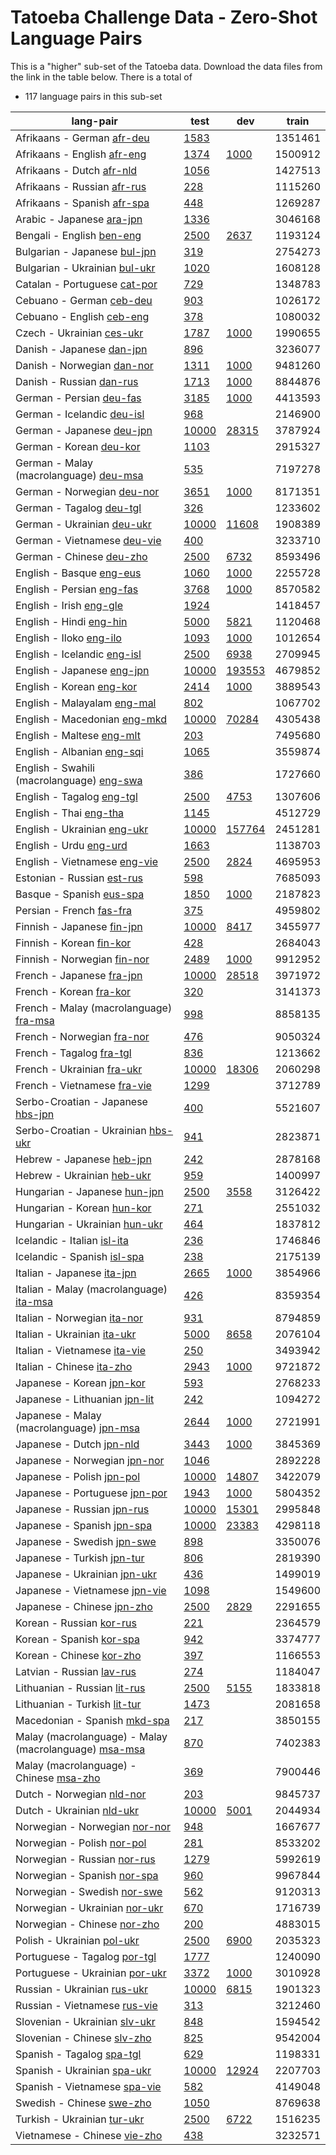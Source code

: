 # Tatoeba Challenge Data - Zero-Shot Language Pairs

This is a "higher" sub-set of the Tatoeba data.
Download the data files from the link in the table below.
There is a total of

* 117  language pairs in this sub-set

| lang-pair |    test    |    dev     |    train   |
|-----------|------------|------------|------------|
|            Afrikaans - German  [afr-deu](https://object.pouta.csc.fi/Tatoeba-Challenge/afr-deu.tar)  | [      1583 ](../data/test/afr-deu/test.txt)|            |    1351461 |
|           Afrikaans - English  [afr-eng](https://object.pouta.csc.fi/Tatoeba-Challenge/afr-eng.tar)  | [      1374 ](../data/test/afr-eng/test.txt)| [      1000 ](../data/dev/afr-eng/dev.txt)|    1500912 |
|             Afrikaans - Dutch  [afr-nld](https://object.pouta.csc.fi/Tatoeba-Challenge/afr-nld.tar)  | [      1056 ](../data/test/afr-nld/test.txt)|            |    1427513 |
|           Afrikaans - Russian  [afr-rus](https://object.pouta.csc.fi/Tatoeba-Challenge/afr-rus.tar)  | [       228 ](../data/test/afr-rus/test.txt)|            |    1115260 |
|           Afrikaans - Spanish  [afr-spa](https://object.pouta.csc.fi/Tatoeba-Challenge/afr-spa.tar)  | [       448 ](../data/test/afr-spa/test.txt)|            |    1269287 |
|             Arabic - Japanese  [ara-jpn](https://object.pouta.csc.fi/Tatoeba-Challenge/ara-jpn.tar)  | [      1336 ](../data/test/ara-jpn/test.txt)|            |    3046168 |
|             Bengali - English  [ben-eng](https://object.pouta.csc.fi/Tatoeba-Challenge/ben-eng.tar)  | [      2500 ](../data/test/ben-eng/test.txt)| [      2637 ](../data/dev/ben-eng/dev.txt)|    1193124 |
|          Bulgarian - Japanese  [bul-jpn](https://object.pouta.csc.fi/Tatoeba-Challenge/bul-jpn.tar)  | [       319 ](../data/test/bul-jpn/test.txt)|            |    2754273 |
|         Bulgarian - Ukrainian  [bul-ukr](https://object.pouta.csc.fi/Tatoeba-Challenge/bul-ukr.tar)  | [      1020 ](../data/test/bul-ukr/test.txt)|            |    1608128 |
|          Catalan - Portuguese  [cat-por](https://object.pouta.csc.fi/Tatoeba-Challenge/cat-por.tar)  | [       729 ](../data/test/cat-por/test.txt)|            |    1348783 |
|              Cebuano - German  [ceb-deu](https://object.pouta.csc.fi/Tatoeba-Challenge/ceb-deu.tar)  | [       903 ](../data/test/ceb-deu/test.txt)|            |    1026172 |
|             Cebuano - English  [ceb-eng](https://object.pouta.csc.fi/Tatoeba-Challenge/ceb-eng.tar)  | [       378 ](../data/test/ceb-eng/test.txt)|            |    1080032 |
|             Czech - Ukrainian  [ces-ukr](https://object.pouta.csc.fi/Tatoeba-Challenge/ces-ukr.tar)  | [      1787 ](../data/test/ces-ukr/test.txt)| [      1000 ](../data/dev/ces-ukr/dev.txt)|    1990655 |
|             Danish - Japanese  [dan-jpn](https://object.pouta.csc.fi/Tatoeba-Challenge/dan-jpn.tar)  | [       896 ](../data/test/dan-jpn/test.txt)|            |    3236077 |
|            Danish - Norwegian  [dan-nor](https://object.pouta.csc.fi/Tatoeba-Challenge/dan-nor.tar)  | [      1311 ](../data/test/dan-nor/test.txt)| [      1000 ](../data/dev/dan-nor/dev.txt)|    9481260 |
|              Danish - Russian  [dan-rus](https://object.pouta.csc.fi/Tatoeba-Challenge/dan-rus.tar)  | [      1713 ](../data/test/dan-rus/test.txt)| [      1000 ](../data/dev/dan-rus/dev.txt)|    8844876 |
|              German - Persian  [deu-fas](https://object.pouta.csc.fi/Tatoeba-Challenge/deu-fas.tar)  | [      3185 ](../data/test/deu-fas/test.txt)| [      1000 ](../data/dev/deu-fas/dev.txt)|    4413593 |
|            German - Icelandic  [deu-isl](https://object.pouta.csc.fi/Tatoeba-Challenge/deu-isl.tar)  | [       968 ](../data/test/deu-isl/test.txt)|            |    2146900 |
|             German - Japanese  [deu-jpn](https://object.pouta.csc.fi/Tatoeba-Challenge/deu-jpn.tar)  | [     10000 ](../data/test/deu-jpn/test.txt)| [     28315 ](../data/dev/deu-jpn/dev.txt)|    3787924 |
|               German - Korean  [deu-kor](https://object.pouta.csc.fi/Tatoeba-Challenge/deu-kor.tar)  | [      1103 ](../data/test/deu-kor/test.txt)|            |    2915327 |
|  German - Malay (macrolanguage)  [deu-msa](https://object.pouta.csc.fi/Tatoeba-Challenge/deu-msa.tar)  | [       535 ](../data/test/deu-msa/test.txt)|            |    7197278 |
|            German - Norwegian  [deu-nor](https://object.pouta.csc.fi/Tatoeba-Challenge/deu-nor.tar)  | [      3651 ](../data/test/deu-nor/test.txt)| [      1000 ](../data/dev/deu-nor/dev.txt)|    8171351 |
|              German - Tagalog  [deu-tgl](https://object.pouta.csc.fi/Tatoeba-Challenge/deu-tgl.tar)  | [       326 ](../data/test/deu-tgl/test.txt)|            |    1233602 |
|            German - Ukrainian  [deu-ukr](https://object.pouta.csc.fi/Tatoeba-Challenge/deu-ukr.tar)  | [     10000 ](../data/test/deu-ukr/test.txt)| [     11608 ](../data/dev/deu-ukr/dev.txt)|    1908389 |
|           German - Vietnamese  [deu-vie](https://object.pouta.csc.fi/Tatoeba-Challenge/deu-vie.tar)  | [       400 ](../data/test/deu-vie/test.txt)|            |    3233710 |
|              German - Chinese  [deu-zho](https://object.pouta.csc.fi/Tatoeba-Challenge/deu-zho.tar)  | [      2500 ](../data/test/deu-zho/test.txt)| [      6732 ](../data/dev/deu-zho/dev.txt)|    8593496 |
|              English - Basque  [eng-eus](https://object.pouta.csc.fi/Tatoeba-Challenge/eng-eus.tar)  | [      1060 ](../data/test/eng-eus/test.txt)| [      1000 ](../data/dev/eng-eus/dev.txt)|    2255728 |
|             English - Persian  [eng-fas](https://object.pouta.csc.fi/Tatoeba-Challenge/eng-fas.tar)  | [      3768 ](../data/test/eng-fas/test.txt)| [      1000 ](../data/dev/eng-fas/dev.txt)|    8570582 |
|               English - Irish  [eng-gle](https://object.pouta.csc.fi/Tatoeba-Challenge/eng-gle.tar)  | [      1924 ](../data/test/eng-gle/test.txt)|            |    1418457 |
|               English - Hindi  [eng-hin](https://object.pouta.csc.fi/Tatoeba-Challenge/eng-hin.tar)  | [      5000 ](../data/test/eng-hin/test.txt)| [      5821 ](../data/dev/eng-hin/dev.txt)|    1120468 |
|               English - Iloko  [eng-ilo](https://object.pouta.csc.fi/Tatoeba-Challenge/eng-ilo.tar)  | [      1093 ](../data/test/eng-ilo/test.txt)| [      1000 ](../data/dev/eng-ilo/dev.txt)|    1012654 |
|           English - Icelandic  [eng-isl](https://object.pouta.csc.fi/Tatoeba-Challenge/eng-isl.tar)  | [      2500 ](../data/test/eng-isl/test.txt)| [      6938 ](../data/dev/eng-isl/dev.txt)|    2709945 |
|            English - Japanese  [eng-jpn](https://object.pouta.csc.fi/Tatoeba-Challenge/eng-jpn.tar)  | [     10000 ](../data/test/eng-jpn/test.txt)| [    193553 ](../data/dev/eng-jpn/dev.txt)|    4679852 |
|              English - Korean  [eng-kor](https://object.pouta.csc.fi/Tatoeba-Challenge/eng-kor.tar)  | [      2414 ](../data/test/eng-kor/test.txt)| [      1000 ](../data/dev/eng-kor/dev.txt)|    3889543 |
|           English - Malayalam  [eng-mal](https://object.pouta.csc.fi/Tatoeba-Challenge/eng-mal.tar)  | [       802 ](../data/test/eng-mal/test.txt)|            |    1067702 |
|          English - Macedonian  [eng-mkd](https://object.pouta.csc.fi/Tatoeba-Challenge/eng-mkd.tar)  | [     10000 ](../data/test/eng-mkd/test.txt)| [     70284 ](../data/dev/eng-mkd/dev.txt)|    4305438 |
|             English - Maltese  [eng-mlt](https://object.pouta.csc.fi/Tatoeba-Challenge/eng-mlt.tar)  | [       203 ](../data/test/eng-mlt/test.txt)|            |    7495680 |
|            English - Albanian  [eng-sqi](https://object.pouta.csc.fi/Tatoeba-Challenge/eng-sqi.tar)  | [      1065 ](../data/test/eng-sqi/test.txt)|            |    3559874 |
|  English - Swahili (macrolanguage)  [eng-swa](https://object.pouta.csc.fi/Tatoeba-Challenge/eng-swa.tar)  | [       386 ](../data/test/eng-swa/test.txt)|            |    1727660 |
|             English - Tagalog  [eng-tgl](https://object.pouta.csc.fi/Tatoeba-Challenge/eng-tgl.tar)  | [      2500 ](../data/test/eng-tgl/test.txt)| [      4753 ](../data/dev/eng-tgl/dev.txt)|    1307606 |
|                English - Thai  [eng-tha](https://object.pouta.csc.fi/Tatoeba-Challenge/eng-tha.tar)  | [      1145 ](../data/test/eng-tha/test.txt)|            |    4512729 |
|           English - Ukrainian  [eng-ukr](https://object.pouta.csc.fi/Tatoeba-Challenge/eng-ukr.tar)  | [     10000 ](../data/test/eng-ukr/test.txt)| [    157764 ](../data/dev/eng-ukr/dev.txt)|    2451281 |
|                English - Urdu  [eng-urd](https://object.pouta.csc.fi/Tatoeba-Challenge/eng-urd.tar)  | [      1663 ](../data/test/eng-urd/test.txt)|            |    1138703 |
|          English - Vietnamese  [eng-vie](https://object.pouta.csc.fi/Tatoeba-Challenge/eng-vie.tar)  | [      2500 ](../data/test/eng-vie/test.txt)| [      2824 ](../data/dev/eng-vie/dev.txt)|    4695953 |
|            Estonian - Russian  [est-rus](https://object.pouta.csc.fi/Tatoeba-Challenge/est-rus.tar)  | [       598 ](../data/test/est-rus/test.txt)|            |    7685093 |
|              Basque - Spanish  [eus-spa](https://object.pouta.csc.fi/Tatoeba-Challenge/eus-spa.tar)  | [      1850 ](../data/test/eus-spa/test.txt)| [      1000 ](../data/dev/eus-spa/dev.txt)|    2187823 |
|              Persian - French  [fas-fra](https://object.pouta.csc.fi/Tatoeba-Challenge/fas-fra.tar)  | [       375 ](../data/test/fas-fra/test.txt)|            |    4959802 |
|            Finnish - Japanese  [fin-jpn](https://object.pouta.csc.fi/Tatoeba-Challenge/fin-jpn.tar)  | [     10000 ](../data/test/fin-jpn/test.txt)| [      8417 ](../data/dev/fin-jpn/dev.txt)|    3455977 |
|              Finnish - Korean  [fin-kor](https://object.pouta.csc.fi/Tatoeba-Challenge/fin-kor.tar)  | [       428 ](../data/test/fin-kor/test.txt)|            |    2684043 |
|           Finnish - Norwegian  [fin-nor](https://object.pouta.csc.fi/Tatoeba-Challenge/fin-nor.tar)  | [      2489 ](../data/test/fin-nor/test.txt)| [      1000 ](../data/dev/fin-nor/dev.txt)|    9912952 |
|             French - Japanese  [fra-jpn](https://object.pouta.csc.fi/Tatoeba-Challenge/fra-jpn.tar)  | [     10000 ](../data/test/fra-jpn/test.txt)| [     28518 ](../data/dev/fra-jpn/dev.txt)|    3971972 |
|               French - Korean  [fra-kor](https://object.pouta.csc.fi/Tatoeba-Challenge/fra-kor.tar)  | [       320 ](../data/test/fra-kor/test.txt)|            |    3141373 |
|  French - Malay (macrolanguage)  [fra-msa](https://object.pouta.csc.fi/Tatoeba-Challenge/fra-msa.tar)  | [       998 ](../data/test/fra-msa/test.txt)|            |    8858135 |
|            French - Norwegian  [fra-nor](https://object.pouta.csc.fi/Tatoeba-Challenge/fra-nor.tar)  | [       476 ](../data/test/fra-nor/test.txt)|            |    9050324 |
|              French - Tagalog  [fra-tgl](https://object.pouta.csc.fi/Tatoeba-Challenge/fra-tgl.tar)  | [       836 ](../data/test/fra-tgl/test.txt)|            |    1213662 |
|            French - Ukrainian  [fra-ukr](https://object.pouta.csc.fi/Tatoeba-Challenge/fra-ukr.tar)  | [     10000 ](../data/test/fra-ukr/test.txt)| [     18306 ](../data/dev/fra-ukr/dev.txt)|    2060298 |
|           French - Vietnamese  [fra-vie](https://object.pouta.csc.fi/Tatoeba-Challenge/fra-vie.tar)  | [      1299 ](../data/test/fra-vie/test.txt)|            |    3712789 |
|     Serbo-Croatian - Japanese  [hbs-jpn](https://object.pouta.csc.fi/Tatoeba-Challenge/hbs-jpn.tar)  | [       400 ](../data/test/hbs-jpn/test.txt)|            |    5521607 |
|    Serbo-Croatian - Ukrainian  [hbs-ukr](https://object.pouta.csc.fi/Tatoeba-Challenge/hbs-ukr.tar)  | [       941 ](../data/test/hbs-ukr/test.txt)|            |    2823871 |
|             Hebrew - Japanese  [heb-jpn](https://object.pouta.csc.fi/Tatoeba-Challenge/heb-jpn.tar)  | [       242 ](../data/test/heb-jpn/test.txt)|            |    2878168 |
|            Hebrew - Ukrainian  [heb-ukr](https://object.pouta.csc.fi/Tatoeba-Challenge/heb-ukr.tar)  | [       959 ](../data/test/heb-ukr/test.txt)|            |    1400997 |
|          Hungarian - Japanese  [hun-jpn](https://object.pouta.csc.fi/Tatoeba-Challenge/hun-jpn.tar)  | [      2500 ](../data/test/hun-jpn/test.txt)| [      3558 ](../data/dev/hun-jpn/dev.txt)|    3126422 |
|            Hungarian - Korean  [hun-kor](https://object.pouta.csc.fi/Tatoeba-Challenge/hun-kor.tar)  | [       271 ](../data/test/hun-kor/test.txt)|            |    2551032 |
|         Hungarian - Ukrainian  [hun-ukr](https://object.pouta.csc.fi/Tatoeba-Challenge/hun-ukr.tar)  | [       464 ](../data/test/hun-ukr/test.txt)|            |    1837812 |
|           Icelandic - Italian  [isl-ita](https://object.pouta.csc.fi/Tatoeba-Challenge/isl-ita.tar)  | [       236 ](../data/test/isl-ita/test.txt)|            |    1746846 |
|           Icelandic - Spanish  [isl-spa](https://object.pouta.csc.fi/Tatoeba-Challenge/isl-spa.tar)  | [       238 ](../data/test/isl-spa/test.txt)|            |    2175139 |
|            Italian - Japanese  [ita-jpn](https://object.pouta.csc.fi/Tatoeba-Challenge/ita-jpn.tar)  | [      2665 ](../data/test/ita-jpn/test.txt)| [      1000 ](../data/dev/ita-jpn/dev.txt)|    3854966 |
|  Italian - Malay (macrolanguage)  [ita-msa](https://object.pouta.csc.fi/Tatoeba-Challenge/ita-msa.tar)  | [       426 ](../data/test/ita-msa/test.txt)|            |    8359354 |
|           Italian - Norwegian  [ita-nor](https://object.pouta.csc.fi/Tatoeba-Challenge/ita-nor.tar)  | [       931 ](../data/test/ita-nor/test.txt)|            |    8794859 |
|           Italian - Ukrainian  [ita-ukr](https://object.pouta.csc.fi/Tatoeba-Challenge/ita-ukr.tar)  | [      5000 ](../data/test/ita-ukr/test.txt)| [      8658 ](../data/dev/ita-ukr/dev.txt)|    2076104 |
|          Italian - Vietnamese  [ita-vie](https://object.pouta.csc.fi/Tatoeba-Challenge/ita-vie.tar)  | [       250 ](../data/test/ita-vie/test.txt)|            |    3493942 |
|             Italian - Chinese  [ita-zho](https://object.pouta.csc.fi/Tatoeba-Challenge/ita-zho.tar)  | [      2943 ](../data/test/ita-zho/test.txt)| [      1000 ](../data/dev/ita-zho/dev.txt)|    9721872 |
|             Japanese - Korean  [jpn-kor](https://object.pouta.csc.fi/Tatoeba-Challenge/jpn-kor.tar)  | [       593 ](../data/test/jpn-kor/test.txt)|            |    2768233 |
|         Japanese - Lithuanian  [jpn-lit](https://object.pouta.csc.fi/Tatoeba-Challenge/jpn-lit.tar)  | [       242 ](../data/test/jpn-lit/test.txt)|            |    1094272 |
|  Japanese - Malay (macrolanguage)  [jpn-msa](https://object.pouta.csc.fi/Tatoeba-Challenge/jpn-msa.tar)  | [      2644 ](../data/test/jpn-msa/test.txt)| [      1000 ](../data/dev/jpn-msa/dev.txt)|    2721991 |
|              Japanese - Dutch  [jpn-nld](https://object.pouta.csc.fi/Tatoeba-Challenge/jpn-nld.tar)  | [      3443 ](../data/test/jpn-nld/test.txt)| [      1000 ](../data/dev/jpn-nld/dev.txt)|    3845369 |
|          Japanese - Norwegian  [jpn-nor](https://object.pouta.csc.fi/Tatoeba-Challenge/jpn-nor.tar)  | [      1046 ](../data/test/jpn-nor/test.txt)|            |    2892228 |
|             Japanese - Polish  [jpn-pol](https://object.pouta.csc.fi/Tatoeba-Challenge/jpn-pol.tar)  | [     10000 ](../data/test/jpn-pol/test.txt)| [     14807 ](../data/dev/jpn-pol/dev.txt)|    3422079 |
|         Japanese - Portuguese  [jpn-por](https://object.pouta.csc.fi/Tatoeba-Challenge/jpn-por.tar)  | [      1943 ](../data/test/jpn-por/test.txt)| [      1000 ](../data/dev/jpn-por/dev.txt)|    5804352 |
|            Japanese - Russian  [jpn-rus](https://object.pouta.csc.fi/Tatoeba-Challenge/jpn-rus.tar)  | [     10000 ](../data/test/jpn-rus/test.txt)| [     15301 ](../data/dev/jpn-rus/dev.txt)|    2995848 |
|            Japanese - Spanish  [jpn-spa](https://object.pouta.csc.fi/Tatoeba-Challenge/jpn-spa.tar)  | [     10000 ](../data/test/jpn-spa/test.txt)| [     23383 ](../data/dev/jpn-spa/dev.txt)|    4298118 |
|            Japanese - Swedish  [jpn-swe](https://object.pouta.csc.fi/Tatoeba-Challenge/jpn-swe.tar)  | [       898 ](../data/test/jpn-swe/test.txt)|            |    3350076 |
|            Japanese - Turkish  [jpn-tur](https://object.pouta.csc.fi/Tatoeba-Challenge/jpn-tur.tar)  | [       806 ](../data/test/jpn-tur/test.txt)|            |    2819390 |
|          Japanese - Ukrainian  [jpn-ukr](https://object.pouta.csc.fi/Tatoeba-Challenge/jpn-ukr.tar)  | [       436 ](../data/test/jpn-ukr/test.txt)|            |    1499019 |
|         Japanese - Vietnamese  [jpn-vie](https://object.pouta.csc.fi/Tatoeba-Challenge/jpn-vie.tar)  | [      1098 ](../data/test/jpn-vie/test.txt)|            |    1549600 |
|            Japanese - Chinese  [jpn-zho](https://object.pouta.csc.fi/Tatoeba-Challenge/jpn-zho.tar)  | [      2500 ](../data/test/jpn-zho/test.txt)| [      2829 ](../data/dev/jpn-zho/dev.txt)|    2291655 |
|              Korean - Russian  [kor-rus](https://object.pouta.csc.fi/Tatoeba-Challenge/kor-rus.tar)  | [       221 ](../data/test/kor-rus/test.txt)|            |    2364579 |
|              Korean - Spanish  [kor-spa](https://object.pouta.csc.fi/Tatoeba-Challenge/kor-spa.tar)  | [       942 ](../data/test/kor-spa/test.txt)|            |    3374777 |
|              Korean - Chinese  [kor-zho](https://object.pouta.csc.fi/Tatoeba-Challenge/kor-zho.tar)  | [       397 ](../data/test/kor-zho/test.txt)|            |    1166553 |
|             Latvian - Russian  [lav-rus](https://object.pouta.csc.fi/Tatoeba-Challenge/lav-rus.tar)  | [       274 ](../data/test/lav-rus/test.txt)|            |    1184047 |
|          Lithuanian - Russian  [lit-rus](https://object.pouta.csc.fi/Tatoeba-Challenge/lit-rus.tar)  | [      2500 ](../data/test/lit-rus/test.txt)| [      5155 ](../data/dev/lit-rus/dev.txt)|    1833818 |
|          Lithuanian - Turkish  [lit-tur](https://object.pouta.csc.fi/Tatoeba-Challenge/lit-tur.tar)  | [      1473 ](../data/test/lit-tur/test.txt)|            |    2081658 |
|          Macedonian - Spanish  [mkd-spa](https://object.pouta.csc.fi/Tatoeba-Challenge/mkd-spa.tar)  | [       217 ](../data/test/mkd-spa/test.txt)|            |    3850155 |
|  Malay (macrolanguage) - Malay (macrolanguage)  [msa-msa](https://object.pouta.csc.fi/Tatoeba-Challenge/msa-msa.tar)  | [       870 ](../data/test/msa-msa/test.txt)|            |    7402383 |
|  Malay (macrolanguage) - Chinese  [msa-zho](https://object.pouta.csc.fi/Tatoeba-Challenge/msa-zho.tar)  | [       369 ](../data/test/msa-zho/test.txt)|            |    7900446 |
|             Dutch - Norwegian  [nld-nor](https://object.pouta.csc.fi/Tatoeba-Challenge/nld-nor.tar)  | [       203 ](../data/test/nld-nor/test.txt)|            |    9845737 |
|             Dutch - Ukrainian  [nld-ukr](https://object.pouta.csc.fi/Tatoeba-Challenge/nld-ukr.tar)  | [     10000 ](../data/test/nld-ukr/test.txt)| [      5001 ](../data/dev/nld-ukr/dev.txt)|    2044934 |
|         Norwegian - Norwegian  [nor-nor](https://object.pouta.csc.fi/Tatoeba-Challenge/nor-nor.tar)  | [       948 ](../data/test/nor-nor/test.txt)|            |    1667677 |
|            Norwegian - Polish  [nor-pol](https://object.pouta.csc.fi/Tatoeba-Challenge/nor-pol.tar)  | [       281 ](../data/test/nor-pol/test.txt)|            |    8533202 |
|           Norwegian - Russian  [nor-rus](https://object.pouta.csc.fi/Tatoeba-Challenge/nor-rus.tar)  | [      1279 ](../data/test/nor-rus/test.txt)|            |    5992619 |
|           Norwegian - Spanish  [nor-spa](https://object.pouta.csc.fi/Tatoeba-Challenge/nor-spa.tar)  | [       960 ](../data/test/nor-spa/test.txt)|            |    9967844 |
|           Norwegian - Swedish  [nor-swe](https://object.pouta.csc.fi/Tatoeba-Challenge/nor-swe.tar)  | [       562 ](../data/test/nor-swe/test.txt)|            |    9120313 |
|         Norwegian - Ukrainian  [nor-ukr](https://object.pouta.csc.fi/Tatoeba-Challenge/nor-ukr.tar)  | [       670 ](../data/test/nor-ukr/test.txt)|            |    1716739 |
|           Norwegian - Chinese  [nor-zho](https://object.pouta.csc.fi/Tatoeba-Challenge/nor-zho.tar)  | [       200 ](../data/test/nor-zho/test.txt)|            |    4883015 |
|            Polish - Ukrainian  [pol-ukr](https://object.pouta.csc.fi/Tatoeba-Challenge/pol-ukr.tar)  | [      2500 ](../data/test/pol-ukr/test.txt)| [      6900 ](../data/dev/pol-ukr/dev.txt)|    2035323 |
|          Portuguese - Tagalog  [por-tgl](https://object.pouta.csc.fi/Tatoeba-Challenge/por-tgl.tar)  | [      1777 ](../data/test/por-tgl/test.txt)|            |    1240090 |
|        Portuguese - Ukrainian  [por-ukr](https://object.pouta.csc.fi/Tatoeba-Challenge/por-ukr.tar)  | [      3372 ](../data/test/por-ukr/test.txt)| [      1000 ](../data/dev/por-ukr/dev.txt)|    3010928 |
|           Russian - Ukrainian  [rus-ukr](https://object.pouta.csc.fi/Tatoeba-Challenge/rus-ukr.tar)  | [     10000 ](../data/test/rus-ukr/test.txt)| [      6815 ](../data/dev/rus-ukr/dev.txt)|    1901323 |
|          Russian - Vietnamese  [rus-vie](https://object.pouta.csc.fi/Tatoeba-Challenge/rus-vie.tar)  | [       313 ](../data/test/rus-vie/test.txt)|            |    3212460 |
|         Slovenian - Ukrainian  [slv-ukr](https://object.pouta.csc.fi/Tatoeba-Challenge/slv-ukr.tar)  | [       848 ](../data/test/slv-ukr/test.txt)|            |    1594542 |
|           Slovenian - Chinese  [slv-zho](https://object.pouta.csc.fi/Tatoeba-Challenge/slv-zho.tar)  | [       825 ](../data/test/slv-zho/test.txt)|            |    9542004 |
|             Spanish - Tagalog  [spa-tgl](https://object.pouta.csc.fi/Tatoeba-Challenge/spa-tgl.tar)  | [       629 ](../data/test/spa-tgl/test.txt)|            |    1198331 |
|           Spanish - Ukrainian  [spa-ukr](https://object.pouta.csc.fi/Tatoeba-Challenge/spa-ukr.tar)  | [     10000 ](../data/test/spa-ukr/test.txt)| [     12924 ](../data/dev/spa-ukr/dev.txt)|    2207703 |
|          Spanish - Vietnamese  [spa-vie](https://object.pouta.csc.fi/Tatoeba-Challenge/spa-vie.tar)  | [       582 ](../data/test/spa-vie/test.txt)|            |    4149048 |
|             Swedish - Chinese  [swe-zho](https://object.pouta.csc.fi/Tatoeba-Challenge/swe-zho.tar)  | [      1050 ](../data/test/swe-zho/test.txt)|            |    8769638 |
|           Turkish - Ukrainian  [tur-ukr](https://object.pouta.csc.fi/Tatoeba-Challenge/tur-ukr.tar)  | [      2500 ](../data/test/tur-ukr/test.txt)| [      6722 ](../data/dev/tur-ukr/dev.txt)|    1516235 |
|          Vietnamese - Chinese  [vie-zho](https://object.pouta.csc.fi/Tatoeba-Challenge/vie-zho.tar)  | [       438 ](../data/test/vie-zho/test.txt)|            |    3232571 |
